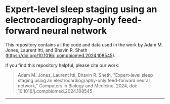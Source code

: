 # Expert-level sleep staging using an electrocardiography-only feed-forward neural network

This repository contains all the code and data used in the work by Adam M. Jones, Laurent Itti, and Bhavin R. Sheth (<https://doi.org/10.1016/j.compbiomed.2024.108545>).

If you find this repository helpful, please cite our work:
> Adam M. Jones, Laurent Itti, Bhavin R. Sheth, "Expert-level sleep staging using an electrocardiography-only feed-forward neural network," Computers in Biology and Medicine, 2024, doi: 10.1016/j.compbiomed.2024.108545

---
